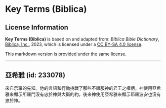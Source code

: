 # Key Terms (Biblica)

## License Information

**Key Terms (Biblica)** is based on and adapted from: _Biblica Bible Dictionary_, [Biblica, Inc.](https://www.biblica.com/), 2023, which is licensed under a [CC BY-SA 4.0 license](https://creativecommons.org/licenses/by-sa/4.0/legalcode.en).

This markdown version is provided under the same license.



--------------------------------

## 亞希雅 (id: 233078)

來自示羅的先知。他的言語和行動挑戰了那些不順服神的君王之權柄。神使用亞希雅來顯示所羅門沒有忠於神與大衛的約。後來神使用亞希雅來顯示耶羅波安也沒有忠於神。


